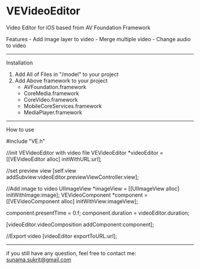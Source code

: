 VEVideoEditor
=============

Video Editor for iOS based from AV Foundation Framework

Features
    - Add image layer to video
    - Merge multiple video
    - Change audio to video

----------------------------------------------------------

Installation
1) Add All of Files in "/model" to your project
2) Add Above framework to your project
    - AVFoundation.framework
    - CoreMedia.framework
    - CoreVideo.framework
    - MobileCoreServices.framework
    - MediaPlayer.framework

----------------------------------------------------------

How to use

#include "VE.h"

//init VEVideoEditor with video file
VEVideoEditor *videoEditor = [[VEVideoEditor alloc] initWithURL:url];

//set preview view
[self.view addSubview:videoEditor.previewViewController.view];

//Add image to video
UIImageView *imageView = [[UIImageView alloc] initWithImage:image];
VEVideoComponent *component = [[VEVideoComponent alloc] initWithView:imageView];

component.presentTime = 0.f;
component.duration = videoEditor.duration;

[videoEditor.videoComposition addComponent:component];

//Export video
[videoEditor exportToURL:url];

----------------------------------------------------------

if you still have any question, feel free to contact me: sunama.sukrit@gmail.com
